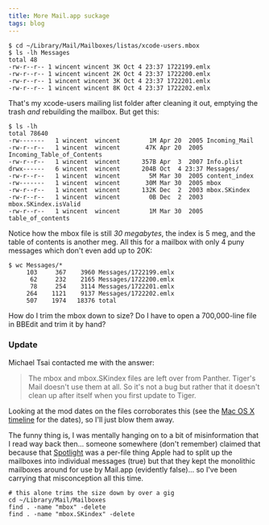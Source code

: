 ```yaml
---
title: More Mail.app suckage
tags: blog
---
```


```
$ cd ~/Library/Mail/Mailboxes/listas/xcode-users.mbox
$ ls -lh Messages
total 48
-rw-r--r-- 1 wincent wincent 3K Oct 4 23:37 1722199.emlx
-rw-r--r-- 1 wincent wincent 2K Oct 4 23:37 1722200.emlx
-rw-r--r-- 1 wincent wincent 3K Oct 4 23:37 1722201.emlx
-rw-r--r-- 1 wincent wincent 8K Oct 4 23:37 1722202.emlx
```

That's my xcode-users mailing list folder after cleaning it out, emptying the trash _and_ rebuilding the mailbox. But get this:

    $ ls -lh
    total 78640
    -rw-------   1 wincent  wincent        1M Apr 20  2005 Incoming_Mail
    -rw-r--r--   1 wincent  wincent       47K Apr 20  2005 Incoming_Table_of_Contents
    -rw-r--r--   1 wincent  wincent      357B Apr  3  2007 Info.plist
    drwx------   6 wincent  wincent      204B Oct  4 23:37 Messages/
    -rw-r--r--   1 wincent  wincent        5M Mar 30  2005 content_index
    -rw-------   1 wincent  wincent       30M Mar 30  2005 mbox
    -rw-r--r--   1 wincent  wincent      132K Dec  2  2003 mbox.SKindex
    -rw-r--r--   1 wincent  wincent        0B Dec  2  2003 mbox.SKindex.isValid
    -rw-r--r--   1 wincent  wincent        1M Mar 30  2005 table_of_contents

Notice how the mbox file is still _30 megabytes_, the index is 5 meg, and the table of contents is another meg. All this for a mailbox with only 4 puny messages which don't even add up to 20K:

    $ wc Messages/*
         103     367    3960 Messages/1722199.emlx
          62     232    2165 Messages/1722200.emlx
          78     254    3114 Messages/1722201.emlx
         264    1121    9137 Messages/1722202.emlx
         507    1974   18376 total

How do I trim the mbox down to size? Do I have to open a 700,000-line file in BBEdit and trim it by hand?

### Update

Michael Tsai contacted me with the answer:

> The mbox and mbox.SKindex files are left over from Panther. Tiger's Mail doesn't use them at all. So it's not a bug but rather that it doesn't clean up after itself when you first update to Tiger.

Looking at the mod dates on the files corroborates this (see the [Mac OS X timeline](http://wincent.dev/wiki/Mac%20OS%20X%20timeline) for the dates), so I'll just blow them away.

The funny thing is, I was mentally hanging on to a bit of misinformation that I read way back then... someone somewhere (don't remember) claimed that because that [Spotlight](http://wincent.dev/wiki/Spotlight) was a per-file thing Apple had to split up the mailboxes into individual messages (true) but that they kept the monolithic mailboxes around for use by Mail.app (evidently false)... so I've been carrying that misconception all this time.

    # this alone trims the size down by over a gig
    cd ~/Library/Mail/Mailboxes
    find . -name "mbox" -delete
    find . -name "mbox.SKindex" -delete
